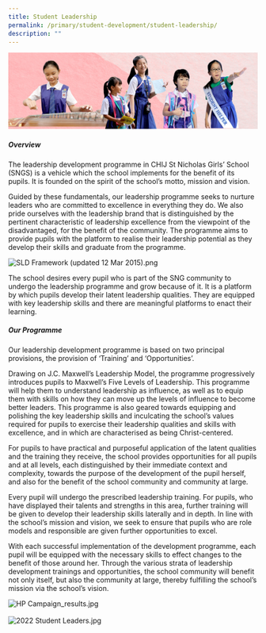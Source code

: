 ```yaml
---
title: Student Leadership
permalink: /primary/student-development/student-leadership/
description: ""
---
```

![](/images/01%20Banner%20Photos/student-development.jpg)

##### **Overview**

The leadership development programme in CHIJ St Nicholas Girls’ School (SNGS) is a vehicle which the school implements for the benefit of its pupils. It is founded on the spirit of the school’s motto, mission and vision.  
  
Guided by these fundamentals, our leadership programme seeks to nurture leaders who are committed to excellence in everything they do. We also pride ourselves with the leadership brand that is distinguished by the pertinent characteristic of leadership excellence from the viewpoint of the disadvantaged, for the benefit of the community. The programme aims to provide pupils with the platform to realise their leadership potential as they develop their skills and graduate from the programme. 

![SLD Framework (updated 12 Mar 2015).png](https://chijstnicholasgirls-moe-edu-sg-admin.cwp.sg/qql/slot/u569/Primary/CCE%20Programmes/Student%20Leadership/SLD%20Framework%20(updated%2012%20Mar%202015).png)  
  
The school desires every pupil who is part of the SNG community to undergo the leadership programme and grow because of it. It is a platform by which pupils develop their latent leadership qualities. They are equipped with key leadership skills and there are meaningful platforms to enact their learning.

##### **Our Programme**

  
Our leadership development programme is based on two principal provisions, the provision of ‘Training’ and ‘Opportunities’.  
  
Drawing on J.C. Maxwell’s Leadership Model, the programme progressively introduces pupils to Maxwell’s Five Levels of Leadership. This programme will help them to understand leadership as influence, as well as to equip them with skills on how they can move up the levels of influence to become better leaders. This programme is also geared towards equipping and polishing the key leadership skills and inculcating the school’s values required for pupils to exercise their leadership qualities and skills with excellence, and in which are characterised as being Christ-centered.  

For pupils to have practical and purposeful application of the latent qualities and the training they receive, the school provides opportunities for all pupils and at all levels, each distinguished by their immediate context and complexity, towards the purpose of the development of the pupil herself, and also for the benefit of the school community and community at large. 

Every pupil will undergo the prescribed leadership training. For pupils, who have displayed their talents and strengths in this area, further training will be given to develop their leadership skills laterally and in depth. In line with the school’s mission and vision, we seek to ensure that pupils who are role models and responsible are given further opportunities to excel.

With each successful implementation of the development programme, each pupil will be equipped with the necessary skills to effect changes to the benefit of those around her. Through the various strata of leadership development trainings and opportunities, the school community will benefit not only itself, but also the community at large, thereby fulfilling the school’s mission via the school’s vision.  

![HP Campaign_results.jpg](https://chijstnicholasgirls-moe-edu-sg-admin.cwp.sg/qql/slot/u569/Student%20Development/2023/HP%20Campaign_results.jpg)   
   
![2022 Student Leaders.jpg](https://chijstnicholasgirls-moe-edu-sg-admin.cwp.sg/qql/slot/u569/Student%20Development/2023/2022%20Student%20Leaders.jpg)